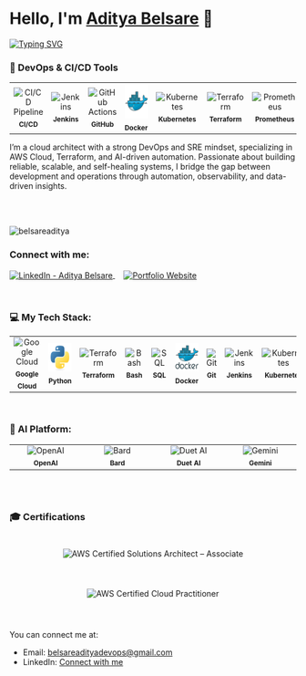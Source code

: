 <!-- ![Header Image](link-to-your-image) -->
# Hello, I'm [Aditya Belsare](https://www.linkedin.com/in/belsareaditya/) 👋


[![Typing SVG](https://readme-typing-svg.demolab.com?font=Fira+Code&weight=200&size=21&pause=1000&color=0D2F3E&width=435&lines=Cloud+%26+DevOps+Engineer+%7C+SRE+Mindset+%7C)](https://git.io/typing-svg)

<h3>🚀 DevOps & CI/CD Tools</h3>

<table>
  <tr>
    <td align="center" width="100">
      <img src="https://storage.googleapis.com/bkt-static-content/cicd.png" width="60" height="60" alt="CI/CD Pipeline"/><br>
      <sub><b>CI/CD</b></sub>
    </td>
    <td align="center" width="100">
      <img src="https://www.vectorlogo.zone/logos/jenkins/jenkins-icon.svg" width="60" height="60" alt="Jenkins"/><br>
      <sub><b>Jenkins</b></sub>
    </td>
    <td align="center" width="100">
      <img src="https://cdn.jsdelivr.net/gh/devicons/devicon/icons/github/github-original.svg" width="60" height="60" alt="GitHub Actions"/><br>
      <sub><b>GitHub</b></sub>
    </td>
    <td align="center" width="100">
      <img src="https://raw.githubusercontent.com/devicons/devicon/master/icons/docker/docker-original.svg" width="60" height="60" alt="Docker"/><br>
      <sub><b>Docker</b></sub>
    </td>
    <td align="center" width="100">
      <img src="https://www.vectorlogo.zone/logos/kubernetes/kubernetes-icon.svg" width="60" height="60" alt="Kubernetes"/><br>
      <sub><b>Kubernetes</b></sub>
    </td>
    <td align="center" width="100">
      <img src="https://storage.googleapis.com/bkt-static-content/terraform.png" width="60" height="60" alt="Terraform"/><br>
      <sub><b>Terraform</b></sub>
    </td>
    <td align="center" width="100">
      <img src="https://www.vectorlogo.zone/logos/prometheusio/prometheusio-icon.svg" width="60" height="60" alt="Prometheus"/><br>
      <sub><b>Prometheus</b></sub>
    </td>
    <td align="center" width="100">
      <img src="https://www.vectorlogo.zone/logos/grafana/grafana-icon.svg" width="60" height="60" alt="Grafana"/><br>
      <sub><b>Grafana</b></sub>
    </td>
    <td align="center" width="100">
      <img src="https://www.vectorlogo.zone/logos/ansible/ansible-icon.svg" width="60" height="60" alt="Ansible"/><br>
      <sub><b>Ansible</b></sub>
    </td>
  </tr>
</table>




I’m a cloud architect with a strong DevOps and SRE mindset, specializing in AWS Cloud, Terraform, and AI-driven automation. Passionate about building reliable, scalable, and self-healing systems, I bridge the gap between development and operations through automation, observability, and data-driven insights.

<br>
<br>
<p align="left"> 
  <img src="https://komarev.com/ghpvc/?username=belsareaditya&label=Profile%20views&color=0e75b6&style=flat" alt="belsareaditya" /> 
</p>

<h3 align="left">Connect with me:</h3>

<p align="left">
  <!-- LinkedIn -->
  <a href="https://linkedin.com/in/belsareaditya" target="_blank" rel="noreferrer" style="margin-right: 15px;">
    <img align="center" src="https://cdn.jsdelivr.net/gh/devicons/devicon/icons/linkedin/linkedin-original.svg" 
         alt="LinkedIn - Aditya Belsare" height="35" width="35" />
  </a>

  <!-- Portfolio -->
  <a href="https://your-portfolio-link.com" target="_blank" rel="noreferrer">
    <img align="center" src="https://cdn-icons-png.flaticon.com/512/841/841364.png" 
         alt="Portfolio Website" height="35" width="35" />
  </a>
</p>

<br>
<h3 align="left">💻 My Tech Stack:</h3>

<table align="center">
  <tr>
    <td align="center" width="100">
      <img src="https://www.vectorlogo.zone/logos/google_cloud/google_cloud-icon.svg" width="50" height="50" alt="Google Cloud"/><br>
      <sub><b>Google Cloud</b></sub>
    </td>
    <td align="center" width="100">
      <img src="https://raw.githubusercontent.com/devicons/devicon/master/icons/python/python-original.svg" width="50" height="50" alt="Python"/><br>
      <sub><b>Python</b></sub>
    </td>
    <td align="center" width="100">
      <img src="https://storage.googleapis.com/bkt-static-content/terraform.png" width="50" height="50" alt="Terraform"/><br>
      <sub><b>Terraform</b></sub>
    </td>
    <td align="center" width="100">
      <img src="https://www.vectorlogo.zone/logos/gnu_bash/gnu_bash-icon.svg" width="50" height="50" alt="Bash"/><br>
      <sub><b>Bash</b></sub>
    </td>
    <td align="center" width="100">
      <img src="https://storage.googleapis.com/bkt-static-content/sql.png" width="50" height="50" alt="SQL"/><br>
      <sub><b>SQL</b></sub>
    </td>
    <td align="center" width="100">
      <img src="https://raw.githubusercontent.com/devicons/devicon/master/icons/docker/docker-original-wordmark.svg" width="50" height="50" alt="Docker"/><br>
      <sub><b>Docker</b></sub>
    </td>
    <td align="center" width="100">
      <img src="https://www.vectorlogo.zone/logos/git-scm/git-scm-icon.svg" width="50" height="50" alt="Git"/><br>
      <sub><b>Git</b></sub>
    </td>
    <td align="center" width="100">
      <img src="https://www.vectorlogo.zone/logos/jenkins/jenkins-icon.svg" width="50" height="50" alt="Jenkins"/><br>
      <sub><b>Jenkins</b></sub>
    </td>
    <td align="center" width="100">
      <img src="https://www.vectorlogo.zone/logos/kubernetes/kubernetes-icon.svg" width="50" height="50" alt="Kubernetes"/><br>
      <sub><b>Kubernetes</b></sub>
    </td>
    <td align="center" width="100">
      <img src="https://raw.githubusercontent.com/devicons/devicon/master/icons/linux/linux-original.svg" width="50" height="50" alt="Linux"/><br>
      <sub><b>Linux</b></sub>
    </td>
    <td align="center" width="100">
      <img src="https://www.svgrepo.com/show/303229/microsoft-sql-server-logo.svg" width="50" height="50" alt="MS SQL Server"/><br>
      <sub><b>MS SQL</b></sub>
    </td>
    <td align="center" width="100">
      <img src="https://raw.githubusercontent.com/devicons/devicon/master/icons/mysql/mysql-original-wordmark.svg" width="50" height="50" alt="MySQL"/><br>
      <sub><b>MySQL</b></sub>
    </td>
  </tr>
</table>
<br>


<h3 align="left">🤖 AI Platform:</h3>

<table align="center">
  <tr>
    <td align="center" width="120">
      <img src="https://storage.googleapis.com/bkt-static-content/openai.png" alt="OpenAI" width="80" height="80" style="object-fit: contain;"><br>
      <sub><b>OpenAI</b></sub>
    </td>
    <td align="center" width="120">
      <img src="https://storage.googleapis.com/bkt-static-content/bard.png" alt="Bard" width="80" height="80" style="object-fit: contain;"><br>
      <sub><b>Bard</b></sub>
    </td>
    <td align="center" width="120">
      <img src="https://storage.googleapis.com/bkt-static-content/duetai.png" alt="Duet AI" width="80" height="80" style="object-fit: contain;"><br>
      <sub><b>Duet AI</b></sub>
    </td>
    <td align="center" width="120">
      <img src="https://storage.googleapis.com/bkt-static-content/gemini.png" alt="Gemini" width="80" height="80" style="object-fit: contain;"><br>
      <sub><b>Gemini</b></sub>
    </td>
  </tr>
</table>
<br>


<br>

<h3 align="left">🎓 Certifications</h3>

<div style="
  display: flex;
  justify-content: center;
  align-items: center;
  gap: 25px;
  flex-wrap: wrap;
  padding: 10px;
">

  <!-- AWS Solutions Architect - Associate -->
  <img src="https://storage.googleapis.com/bkt-static-content/aws-certified-solutions-architect-associate.png" 
       alt="AWS Certified Solutions Architect – Associate" 
       width="120" height="120" style="object-fit: contain;">

  <!-- AWS Cloud Practitioner -->
  <img src="https://d1.awsstatic.com/training-and-certification/Certification%20Badges/AWS-Certified-Cloud-Practitioner_badge_512x512.9d990e17b5.png" 
       alt="AWS Certified Cloud Practitioner" 
       width="120" height="120" style="object-fit: contain;">

</div>



 
</div>
<br>

You can connect me at:
- Email: [belsareadityadevops@gmail.com](mailto:belsareadityadevops@gmail.com)
- LinkedIn: [Connect with me](https://www.linkedin.com/in/belsareaditya/)

<meta name="google-site-verification" content="Wnq1_CIje1PNiYPnssPg8_eQdAyOsDXWJiZ-Lwpxrks" />
